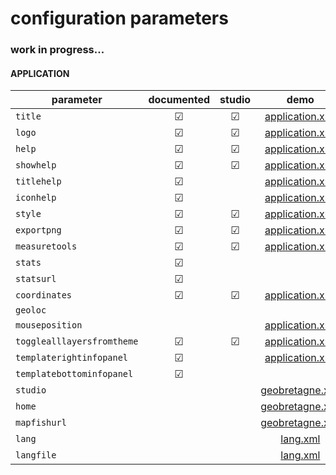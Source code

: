 ﻿# configuration parameters

### work in progress...

#### APPLICATION

parameter |  documented | studio | demo
--------|:-------:|:-----------:|:-----------:
`title` | &#9745; | &#9745; | [application.xml](demo/application.xml)
`logo` | &#9745; | &#9745; | [application.xml](demo/application.xml)
`help` | &#9745; | &#9745; | [application.xml](demo/application.xml)
`showhelp` | &#9745; | &#9745; | [application.xml](demo/application.xml)
`titlehelp` | &#9745; | | [application.xml](demo/application.xml)
`iconhelp` | &#9745; | | [application.xml](demo/application.xml)
`style` | &#9745; | &#9745; | [application.xml](demo/application.xml)
`exportpng` | &#9745; | &#9745; | [application.xml](demo/application.xml)
`measuretools` | &#9745; | &#9745; | [application.xml](demo/application.xml)
`stats` | &#9745; |
`statsurl` | &#9745; |
`coordinates` | &#9745; | &#9745; | [application.xml](demo/application.xml)
`geoloc` | |
`mouseposition` | | | [application.xml](demo/application.xml)
`togglealllayersfromtheme` | &#9745; | &#9745; | [application.xml](demo/application.xml)
`templaterightinfopanel` | &#9745; | | [application.xml](demo/application.xml)
`templatebottominfopanel` | &#9745; | |
`studio` | | | [geobretagne.xml](demo/geobretagne.xml)
`home` | | | [geobretagne.xml](demo/geobretagne.xml)
`mapfishurl` | | | [geobretagne.xml](demo/geobretagne.xml)
`lang` | | | [lang.xml](demo/lang.xml)
`langfile` | | | [lang.xml](demo/lang.xml)
